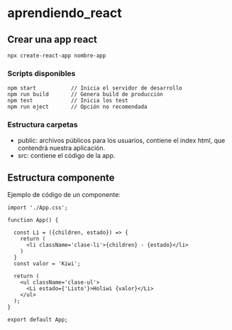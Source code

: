 # aprendiendo_react
## Crear una app react
```
npx create-react-app nombre-app
```
### Scripts disponibles
```
npm start           // Inicia el servidor de desarrollo
npm run build       // Genera build de producción
npm test            // Inicia los test
npm run eject       // Opción no recomendada
```
### Estructura carpetas
- public: archivos públicos para los usuarios, contiene el index html, que contendrá nuestra aplicación.
- src: contiene el código de la app.

## Estructura componente
Ejemplo de código de un componente:
```
import './App.css';

function App() {

  const Li = ({children, estado}) => {
    return (
      <li className='clase-li'>{children} - {estado}</li>
    )
  }
  const valor = 'Kiwi';

  return (   
    <ul className='clase-ul'>
      <Li estado={'Listo'}>Holiwi {valor}</Li>
    </ul>    
  );
}

export default App;
```
